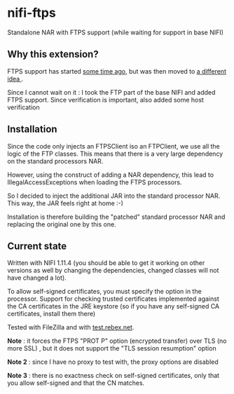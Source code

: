 # nifi-ftps
Standalone NAR with FTPS support (while waiting for support in base NIFI)

## Why this extension?

FTPS support has started [some time ago](https://issues.apache.org/jira/browse/NIFI-2188), but was then moved to [a different idea
](https://issues.apache.org/jira/browse/NIFI-2278).

Since I cannot wait on it : I took the FTP part of the base NIFI and added FTPS support. Since verification is important, also
added some host verification

## Installation
Since the code only injects an FTPSClient iso an FTPClient, we use all the logic of the FTP classes. This means that there is a very large
dependency on the standard processors NAR.

However, using the construct of adding a NAR dependency, this lead to IllegalAccessExceptions when loading the FTPS processors.

So I decided to inject the additional JAR into the standard processor NAR. This way, the JAR feels right at home :-)

Installation is therefore building the "patched" standard processor NAR and replacing the original one by this one.

## Current state
Written with NIFI 1.11.4 (you should be able to get it working on other versions as well by changing the dependencies, changed
classes will not have changed a lot). 

To allow self-signed certificates, you must specify the option in the processor. 
Support for checking trusted certificates implemented against the CA certificates in the JRE keystore (so if you have any self-signed CA certificates,
install them there)

Tested with FileZilla and with [test.rebex.net](https://test.rebex.net/).

**Note** : it forces the FTPS "PROT P" option (encrypted transfer) over TLS (no more SSL) , but it does not support the "TLS session resumption" option

**Note 2** : since I have no proxy to test with, the proxy options are disabled

**Note 3** : there is no exactness check on self-signed certificates, only that you allow self-signed and that the CN matches.
